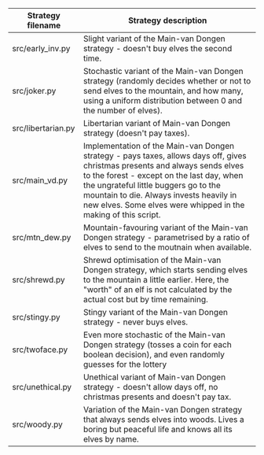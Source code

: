 Strategy filename | Strategy description
---|---
src/early\_inv.py | Slight variant of the Main-van Dongen strategy - doesn't buy elves the second time.
src/joker.py | Stochastic variant of the Main-van Dongen strategy (randomly decides whether or not to send elves to the mountain, and how many, using a uniform distribution between 0 and the number of elves).
src/libertarian.py | Libertarian variant of Main-van Dongen strategy (doesn't pay taxes).
src/main\_vd.py | Implementation of the Main-van Dongen strategy - pays taxes, allows days off, gives christmas presents and always sends elves to the forest - except on the last day, when the ungrateful little buggers go to the mountain to die. Always invests heavily in new elves. Some elves were whipped in the making of this script.
src/mtn\_dew.py | Mountain-favouring variant of the Main-van Dongen strategy - parametrised by a ratio of elves to send to the moutnain when available.
src/shrewd.py | Shrewd optimisation of the Main-van Dongen strategy, which starts sending elves to the mountain a little earlier. Here, the "worth" of an elf is not calculated by the actual cost but by time remaining.
src/stingy.py | Stingy variant of the Main-van Dongen strategy - never buys elves.
src/twoface.py | Even more stochastic of the Main-van Dongen strategy (tosses a coin for each boolean decision), and even randomly guesses for the lottery
src/unethical.py | Unethical variant of Main-van Dongen strategy - doesn't allow days off, no christmas presents and doesn't pay tax.
src/woody.py | Variation of the Main-van Dongen strategy that always sends elves into woods. Lives a boring but peaceful life and knows all its elves by name.
